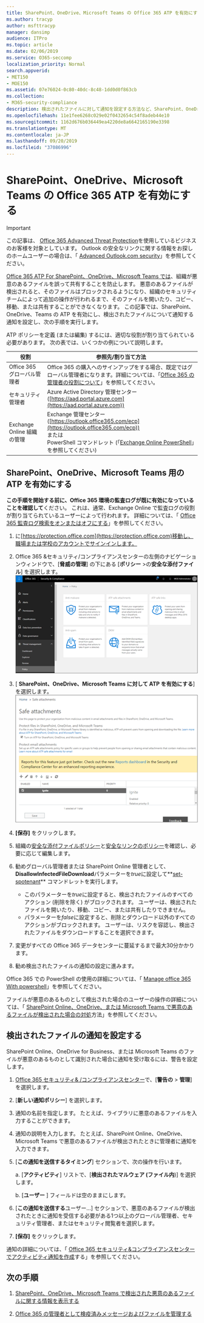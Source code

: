 ```yaml
---
title: SharePoint、OneDrive、Microsoft Teams の Office 365 ATP を有効にする
ms.author: tracyp
author: msfttracyp
manager: dansimp
audience: ITPro
ms.topic: article
ms.date: 02/06/2019
ms.service: O365-seccomp
localization_priority: Normal
search.appverid:
- MET150
- MOE150
ms.assetid: 07e76024-0c80-40dc-8c48-1dd0d0f863cb
ms.collection:
- M365-security-compliance
description: 検出されたファイルに対して通知を設定する方法など、SharePoint、OneDrive、Teams の ATP を有効にする方法について説明します。
ms.openlocfilehash: 11e1fee6268c029e02f0432654c54f8adeb44e10
ms.sourcegitcommit: 1162d676b036449ea4220de8a6642165190e3398
ms.translationtype: MT
ms.contentlocale: ja-JP
ms.lasthandoff: 09/20/2019
ms.locfileid: "37086996"
---
```

# <a name="turn-on-office-365-atp-for-sharepoint-onedrive-and-microsoft-teams"></a>SharePoint、OneDrive、Microsoft Teams の Office 365 ATP を有効にする

> [!IMPORTANT]
> この記事は、 [Office 365 Advanced Threat Protection](office-365-atp.md)を使用しているビジネスのお客様を対象としています。 Outlook の安全なリンクに関する情報をお探しのホームユーザーの場合は、「 [Advanced Outlook.com security](https://support.office.com/article/advanced-outlook-com-security-for-office-365-subscribers-882d2243-eab9-4545-a58a-b36fee4a46e2)」を参照してください。

[Office 365 ATP For SharePoint、OneDrive、Microsoft Teams では](atp-for-spo-odb-and-teams.md)、組織が悪意のあるファイルを誤って共有することを防止します。 悪意のあるファイルが検出されると、そのファイルはブロックされるようになり、組織のセキュリティチームによって追加の操作が行われるまで、そのファイルを開いたり、コピー、移動、または共有することができなくなります。 この記事では、SharePoint、OneDrive、Teams の ATP を有効にし、検出されたファイルについて通知する通知を設定し、次の手順を実行します。 
  
ATP ポリシーを定義 (または編集) するには、適切な役割が割り当てられている必要があります。 次の表では、いくつかの例について説明します。

|役割  |参照先/割り当て方法  |
|---------|---------|
|Office 365 グローバル管理者 |Office 365 の購入へのサインアップをする場合、既定ではグローバル管理者になります。詳細については、「[Office 365 の管理者の役割について](https://docs.microsoft.com/office365/admin/add-users/about-admin-roles)」を参照してください。         |
|セキュリティ管理者 |Azure Active Directory 管理センター ([https://aad.portal.azure.com](https://aad.portal.azure.com))|
|Exchange Online 組織の管理 |Exchange 管理センター ([https://outlook.office365.com/ecp](https://outlook.office365.com/ecp)) <br>または <br>  PowerShell コマンドレット (「[Exchange Online PowerShell](https://docs.microsoft.com/powershell/exchange/exchange-online/exchange-online-powershell?view=exchange-ps)」を参照してください) |
  
## <a name="turn-on-atp-for-sharepoint-onedrive-and-microsoft-teams"></a>SharePoint、OneDrive、Microsoft Teams 用の ATP を有効にする

**この手順を開始する前に、Office 365 環境の監査ログが既に有効になっていることを確認して**ください。 これは、通常、Exchange Online で監査ログの役割が割り当てられているユーザーによって行われます。 詳細については、「 [Office 365 監査ログ検索をオンまたはオフにする](../../compliance/turn-audit-log-search-on-or-off.md)」を参照してください。
  
1. に[https://protection.office.com](https://protection.office.com)移動し、職場または学校のアカウントでサインインします。
    
2. Office 365 &amp;セキュリティ/コンプライアンスセンターの左側のナビゲーションウィンドウで、[**脅威の管理**] の下にある [**ポリシー** \>の**安全な添付ファイル**] を選択します。 <br/>![セキュリティ&amp; /コンプライアンスセンターで、[脅威管理\>ポリシー] を選択します。](../media/08849c91-f043-4cd1-a55e-d440c86442f2.png)
  
3. [ **SharePoint、OneDrive、Microsoft Teams に対して ATP を有効にする**] を選択します。<br/>![SharePoint Online、OneDrive for Business、Microsoft Teams の Advanced Threat Protection を有効にします。](../media/48cfaace-59cc-4e60-bf86-05ff6b99bdbf.png)
  
4. **[保存]** をクリックします。
    
5. 組織の[安全な添付ファイルポリシー](set-up-atp-safe-attachments-policies.md)と[安全なリンクのポリシー](set-up-atp-safe-links-policies.md)を確認し、必要に応じて編集します。
    
6. 勧めグローバル管理者または SharePoint Online 管理者として、 **DisallowInfectedFileDownload**パラメーターを*true*に設定して**[set-spotenant](https://docs.microsoft.com/powershell/module/sharepoint-online/Set-SPOTenant?view=sharepoint-ps)** コマンドレットを実行します。 <br/>
      - このパラメーターを*true*に設定すると、検出されたファイルのすべてのアクション (削除を除く) がブロックされます。 ユーザーは、検出されたファイルを開いたり、移動、コピー、または共有したりできません。
      - パラメーターを*false*に設定すると、削除とダウンロード以外のすべてのアクションがブロックされます。 ユーザーは、リスクを容認し、検出されたファイルをダウンロードすることを選択できます。  
   
7. 変更がすべての Office 365 データセンターに蔓延するまで最大30分かかります。
    
8. 勧め検出されたファイルの通知の設定に進みます。
    
Office 365 での PowerShell の使用の詳細については、「 [Manage office 365 With powershell](https://docs.microsoft.com/office365/enterprise/powershell/manage-office-365-with-office-365-powershell)」を参照してください。 

ファイルが悪意のあるものとして検出された場合のユーザーの操作の詳細については、「 [SharePoint Online、OneDrive、または Microsoft Teams で悪意のあるファイルが検出された場合の対処](https://support.office.com/article/01e902ad-a903-4e0f-b093-1e1ac0c37ad2)方法」を参照してください。 
  
## <a name="set-up-alerts-for-detected-files"></a>検出されたファイルの通知を設定する

SharePoint Online、OneDrive for Business、または Microsoft Teams のファイルが悪意のあるものとして識別された場合に通知を受け取るには、警告を設定します。
  
1. [Office 365 セキュリティ&amp; /コンプライアンスセンター](https://protection.office.com)で、[**警告の** \> **管理**] を選択します。
    
2. [**新しい通知ポリシー**] を選択します。
    
3. 通知の名前を指定します。 たとえば、ライブラリに悪意のあるファイルを入力することができます。
    
4. 通知の説明を入力します。 たとえば、SharePoint Online、OneDrive、Microsoft Teams で悪意のあるファイルが検出されたときに管理者に通知を入力できます。
    
5. [**この通知を送信するタイミング**] セクションで、次の操作を行います。 
    
    a. [**アクティビティ**] リストで、[**検出されたマルウェア (ファイル内**)] を選択します。
    
    b. [**ユーザー** ] フィールドは空のままにします。 
    
6. [**この通知を送信する**ユーザー...] セクションで、悪意のあるファイルが検出されたときに通知を受信する必要がある1つ以上のグローバル管理者、セキュリティ管理者、またはセキュリティ閲覧者を選択します。 
    
7. **[保存]** をクリックします。
    
通知の詳細については、「 [Office 365 セキュリティ&amp;コンプライアンスセンターでアクティビティ通知を作成](../../compliance/create-activity-alerts.md)する」を参照してください。 
  
## <a name="next-steps"></a>次の手順

1. [SharePoint、OneDrive、Microsoft Teams で検出された悪意のあるファイルに関する情報を表示する](malicious-files-detected-in-spo-odb-or-teams.md)
    
2. [Office 365 の管理者として検疫済みメッセージおよびファイルを管理する](manage-quarantined-messages-and-files.md)
    

  

